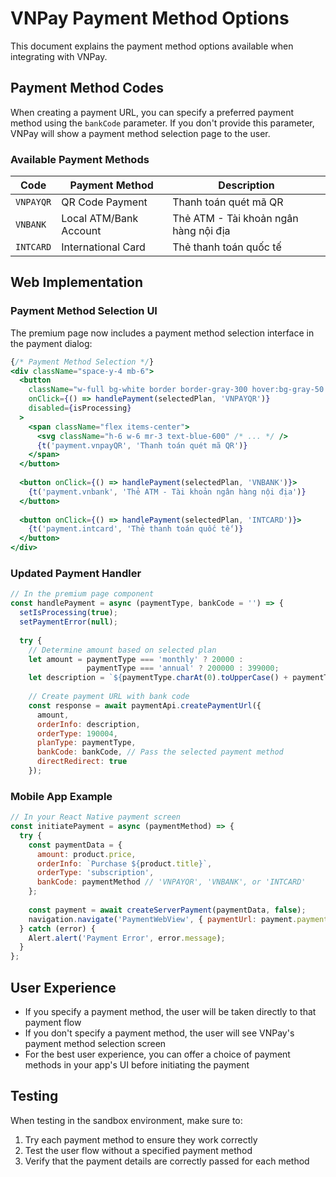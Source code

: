 # VNPay Payment Method Options

This document explains the payment method options available when integrating with VNPay.

## Payment Method Codes

When creating a payment URL, you can specify a preferred payment method using the `bankCode` parameter. If you don't provide this parameter, VNPay will show a payment method selection page to the user.

### Available Payment Methods

| Code | Payment Method | Description |
|------|---------------|-------------|
| `VNPAYQR` | QR Code Payment | Thanh toán quét mã QR |
| `VNBANK` | Local ATM/Bank Account | Thẻ ATM - Tài khoản ngân hàng nội địa |
| `INTCARD` | International Card | Thẻ thanh toán quốc tế |

## Web Implementation

### Payment Method Selection UI

The premium page now includes a payment method selection interface in the payment dialog:

```jsx
{/* Payment Method Selection */}
<div className="space-y-4 mb-6">
  <button 
    className="w-full bg-white border border-gray-300 hover:bg-gray-50 text-gray-700 py-3 px-4 rounded-lg"
    onClick={() => handlePayment(selectedPlan, 'VNPAYQR')}
    disabled={isProcessing}
  >
    <span className="flex items-center">
      <svg className="h-6 w-6 mr-3 text-blue-600" /* ... */ />
      {t('payment.vnpayQR', 'Thanh toán quét mã QR')}
    </span>
  </button>
  
  <button onClick={() => handlePayment(selectedPlan, 'VNBANK')}>
    {t('payment.vnbank', 'Thẻ ATM - Tài khoản ngân hàng nội địa')}
  </button>
  
  <button onClick={() => handlePayment(selectedPlan, 'INTCARD')}>
    {t('payment.intcard', 'Thẻ thanh toán quốc tế')}
  </button>
</div>
```

### Updated Payment Handler

```javascript
// In the premium page component
const handlePayment = async (paymentType, bankCode = '') => {
  setIsProcessing(true);
  setPaymentError(null);
  
  try {
    // Determine amount based on selected plan
    let amount = paymentType === 'monthly' ? 20000 : 
                 paymentType === 'annual' ? 200000 : 399000;
    let description = `${paymentType.charAt(0).toUpperCase() + paymentType.slice(1)} Premium Subscription`;
    
    // Create payment URL with bank code
    const response = await paymentApi.createPaymentUrl({
      amount,
      orderInfo: description,
      orderType: 190004,
      planType: paymentType,
      bankCode: bankCode, // Pass the selected payment method
      directRedirect: true
    });
```

### Mobile App Example

```javascript
// In your React Native payment screen
const initiatePayment = async (paymentMethod) => {
  try {
    const paymentData = {
      amount: product.price,
      orderInfo: `Purchase ${product.title}`,
      orderType: 'subscription',
      bankCode: paymentMethod // 'VNPAYQR', 'VNBANK', or 'INTCARD'
    };
    
    const payment = await createServerPayment(paymentData, false);
    navigation.navigate('PaymentWebView', { paymentUrl: payment.paymentUrl });
  } catch (error) {
    Alert.alert('Payment Error', error.message);
  }
};
```

## User Experience

- If you specify a payment method, the user will be taken directly to that payment flow
- If you don't specify a payment method, the user will see VNPay's payment method selection screen
- For the best user experience, you can offer a choice of payment methods in your app's UI before initiating the payment

## Testing

When testing in the sandbox environment, make sure to:

1. Try each payment method to ensure they work correctly
2. Test the user flow without a specified payment method
3. Verify that the payment details are correctly passed for each method